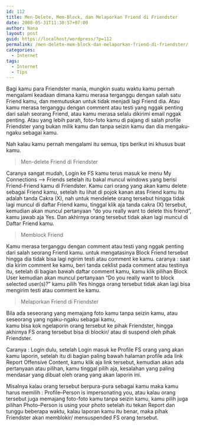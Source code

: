 ```yaml
---
id: 112
title: Men-Delete, Mem-Block, dan Melaporkan Friend di Friendster
date: 2008-05-31T11:30:57+07:00
author: Nana
layout: post
guid: https://localhost/wordpress/?p=112
permalink: /men-delete-mem-block-dan-melaporkan-friend-di-friendster/
categories:
  - Internet
tags:
  - Internet
  - Tips
---
```

Bagi kamu para Friendster mania, mungkin suatu waktu kamu pernah mengalami keadaan dimana kamu merasa terganggu dengan salah satu Friend kamu, dan memutuskan untuk tidak menjadi lagi Friend dia. Atau kamu merasa terganggu dengan comment atau testi yang nggak penting dari salah seorang Friend, atau kamu merasa selalu dikirimi email nggak penting. Atau yang lebih parah, foto-foto kamu di pajang di salah profile Friendster yang bukan milik kamu dan tanpa seizin kamu dan dia mengaku-ngaku sebagai kamu.

Nah kalau kamu pernah mengalami itu semua, tips berikut ini khusus buat kamu.

> Men-delete Friend di Friendster

Caranya sangat mudah, Login ke FS kamu terus masuk ke menu My Connections –> Friends setelah itu bakal muncul windows yang berisi Friend-Friend kamu di Friendster. Kamu cari orang yang akan kamu delete sebagai Friend kamu, setelah itu lihat di pojok kanan atas Friend kamu itu adalah tanda Cakra (X), nah untuk mendelete orang tersebut hingga tidak lagi muncul di daftar Friend kamu, tinggal klik aja tanda cakra (X) tersebut, kemudian akan muncul pertanyaan “do you really want to delete this friend”, kamu jawab aja Yes. Dan akhirnya orang tersebut tidak akan lagi muncul di Daftar Friend kamu.

> Memblock Friend

Kamu merasa terganggu dengan comment atau testi yang nggak penting dari salah seorang Friend kamu. untuk mengatasinya Block Friend tersebut hingga dia tidak bisa lagi ngirim testi atau comment ke kamu. caranya : saat dia kirim comment ke kamu, beri tanda ceklist pada comment atau testinya itu, setelah di bagian bawah daftar comment kamu, kamu klik pilihan Block User kemudian akan muncul pertanyaan “Do you really want to block selected user(s)?” kamu pilih Yes hingga orang tersebut tidak akan lagi bisa mengirim testi atau comment ke kamu.

> Melaporkan Friend di Friendster

Bila ada seseorang yang memajang foto kamu tanpa seizin kamu, atau seseorang yang ngaku-ngaku sebagai kamu,  
kamu bisa kok ngelaporin orang tersebut ke pihak Friendster, hingga akhirnya FS orang tersebut bisa di blockir/ atau di suspend oleh pihak Friendster.

Caranya : Login dulu, setelah Login masuk ke Profile FS orang yang akan kamu laporin, setelah itu di bagian paling bawah halaman profile ada link Report Offensive Content, kamu klik aja link tersebut, kemudian akan ada pertanyaan atau pilihan, kamu tinggal pilih aja, kesalahan yang paling mendasar yang dibuat oleh orang yang akan laporin ini.

Misalnya kalau orang tersebut berpura-pura sebagai kamu maka kamu harus memilih : Profile&#8211;Person is impersonating you, atau kalau orang tersebut juga memajang foto-foto kamu tanpa seizin kamu, kamu pilih juga pilihan Photo&#8211;Person is using your photo setelah itu tekan Report dan tunggu beberapa waktu, kalau laporan kamu itu benar, maka pihak Friendster akan memblokir/ mensuspended FS orang tersebut.